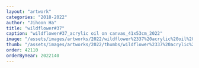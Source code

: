 ```yaml
---
layout: "artwork"
categories: "2018-2022"
author: "Jihoon Ha"
title: "wildflower#37"
caption: "wildflower#37_acrylic oil on canvas_41x53cm_2022"
image: "/assets/images/artworks/2022/wildflower%2337%20acrylic%20oil%20on%20canvas%2041x53cm%202022.jpg"
thumb: "/assets/images/artworks/2022/thumbs/wildflower%2337%20acrylic%20oil%20on%20canvas%2041x53cm%202022.jpg"
order: 42110
orderByYear: 2022140
---
```

